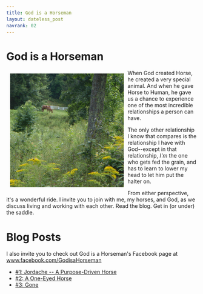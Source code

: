 ```yaml
---
title: God is a Horseman
layout: dateless_post
navrank: 02
---
```


God is a Horseman
=================

<img style="margin: 10px; float: left;" alt="God is a Horseman cover image; mare and foal grazing on hillside" src="../images/kawea_and_bey_star_up_da_hill.jpg" width="300px" height="300px"/>

When God created Horse, he created a very special animal.  And when he gave Horse to Human, he gave us a chance to experience one of the most incredible relationships a person can have.

The only other relationship I know that compares is the relationship I have with God--except in that relationship, *I'm* the one who gets fed the grain, and has to learn to lower my head to let him put the halter on.

From either perspective, it's a wonderful ride.  I invite you to join with me, my horses, and God, as we discuss living and working with each other.  Read the blog.  Get in (or under) the saddle.

<h1 class='nofloat'>Blog Posts</h1>

I also invite you to check out God is a Horseman's Facebook page at www.facebook.com/GodisaHorseman

* [#1: Jordache -- A Purpose-Driven Horse](giah_1-2.html)
* [#2: A One-Eyed Horse](giah_2_2.html)
* [#3: Gone](giah_3_gone.html)
